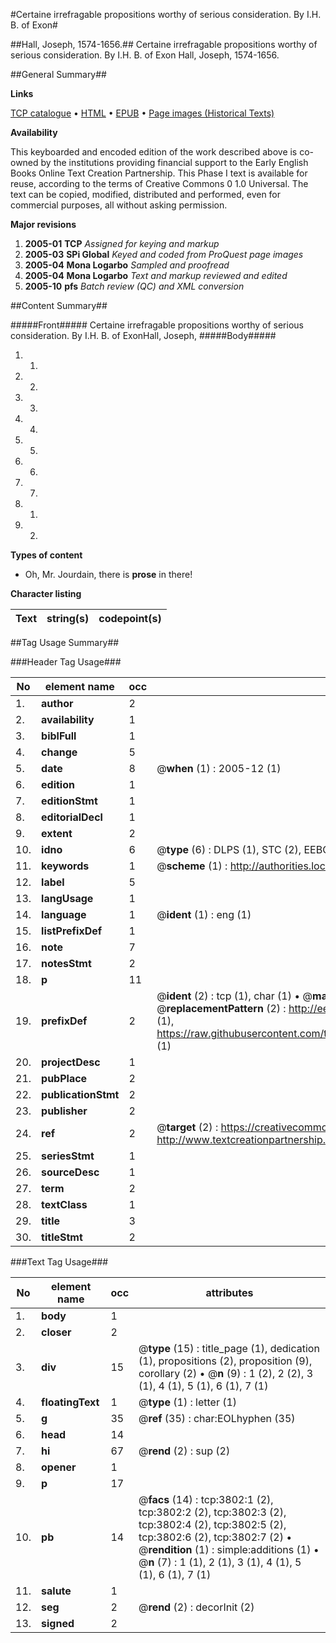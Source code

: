 #Certaine irrefragable propositions worthy of serious consideration. By I.H. B. of Exon#

##Hall, Joseph, 1574-1656.##
Certaine irrefragable propositions worthy of serious consideration. By I.H. B. of Exon
Hall, Joseph, 1574-1656.

##General Summary##

**Links**

[TCP catalogue](http://www.ota.ox.ac.uk/tcp/)  • 
[HTML](http://tei.it.ox.ac.uk/tcp/Texts-HTML/free/A02/A02518.html)  • 
[EPUB](http://tei.it.ox.ac.uk/tcp/Texts-EPUB/free/A02/A02518.epub) • 
[Page images (Historical Texts)](https://data.historicaltexts.jisc.ac.uk/view?pubId=eebo-99839388e&pageId=eebo-99839388e-3802-1)

**Availability**

This keyboarded and encoded edition of the
	       work described above is co-owned by the institutions
	       providing financial support to the Early English Books
	       Online Text Creation Partnership. This Phase I text is
	       available for reuse, according to the terms of Creative
	       Commons 0 1.0 Universal. The text can be copied,
	       modified, distributed and performed, even for
	       commercial purposes, all without asking permission.

**Major revisions**

1. __2005-01__ __TCP__ *Assigned for keying and markup*
1. __2005-03__ __SPi Global__ *Keyed and coded from ProQuest page images*
1. __2005-04__ __Mona Logarbo__ *Sampled and proofread*
1. __2005-04__ __Mona Logarbo__ *Text and markup reviewed and edited*
1. __2005-10__ __pfs__ *Batch review (QC) and XML conversion*

##Content Summary##

#####Front#####
Certaine irrefragable propositions worthy of serious consideration. By I.H. B. of ExonHall, Joseph, 
#####Body#####

1. 1.

1. 2.

1. 3.

1. 4.

1. 5.

1. 6.

1. 7.

1. 1.

1. 2.

**Types of content**

  * Oh, Mr. Jourdain, there is **prose** in there!

**Character listing**


|Text|string(s)|codepoint(s)|
|---|---|---|

##Tag Usage Summary##

###Header Tag Usage###

|No|element name|occ|attributes|
|---|---|---|---|
|1.|__author__|2||
|2.|__availability__|1||
|3.|__biblFull__|1||
|4.|__change__|5||
|5.|__date__|8| @__when__ (1) : 2005-12 (1)|
|6.|__edition__|1||
|7.|__editionStmt__|1||
|8.|__editorialDecl__|1||
|9.|__extent__|2||
|10.|__idno__|6| @__type__ (6) : DLPS (1), STC (2), EEBO-CITATION (1), PROQUEST (1), VID (1)|
|11.|__keywords__|1| @__scheme__ (1) : http://authorities.loc.gov/ (1)|
|12.|__label__|5||
|13.|__langUsage__|1||
|14.|__language__|1| @__ident__ (1) : eng (1)|
|15.|__listPrefixDef__|1||
|16.|__note__|7||
|17.|__notesStmt__|2||
|18.|__p__|11||
|19.|__prefixDef__|2| @__ident__ (2) : tcp (1), char (1)  •  @__matchPattern__ (2) : ([0-9\-]+):([0-9IVX]+) (1), (.+) (1)  •  @__replacementPattern__ (2) : http://eebo.chadwyck.com/downloadtiff?vid=$1&page=$2 (1), https://raw.githubusercontent.com/textcreationpartnership/Texts/master/tcpchars.xml#$1 (1)|
|20.|__projectDesc__|1||
|21.|__pubPlace__|2||
|22.|__publicationStmt__|2||
|23.|__publisher__|2||
|24.|__ref__|2| @__target__ (2) : https://creativecommons.org/publicdomain/zero/1.0/ (1), http://www.textcreationpartnership.org/docs/. (1)|
|25.|__seriesStmt__|1||
|26.|__sourceDesc__|1||
|27.|__term__|2||
|28.|__textClass__|1||
|29.|__title__|3||
|30.|__titleStmt__|2||


###Text Tag Usage###

|No|element name|occ|attributes|
|---|---|---|---|
|1.|__body__|1||
|2.|__closer__|2||
|3.|__div__|15| @__type__ (15) : title_page (1), dedication (1), propositions (2), proposition (9), corollary (2)  •  @__n__ (9) : 1 (2), 2 (2), 3 (1), 4 (1), 5 (1), 6 (1), 7 (1)|
|4.|__floatingText__|1| @__type__ (1) : letter (1)|
|5.|__g__|35| @__ref__ (35) : char:EOLhyphen (35)|
|6.|__head__|14||
|7.|__hi__|67| @__rend__ (2) : sup (2)|
|8.|__opener__|1||
|9.|__p__|17||
|10.|__pb__|14| @__facs__ (14) : tcp:3802:1 (2), tcp:3802:2 (2), tcp:3802:3 (2), tcp:3802:4 (2), tcp:3802:5 (2), tcp:3802:6 (2), tcp:3802:7 (2)  •  @__rendition__ (1) : simple:additions (1)  •  @__n__ (7) : 1 (1), 2 (1), 3 (1), 4 (1), 5 (1), 6 (1), 7 (1)|
|11.|__salute__|1||
|12.|__seg__|2| @__rend__ (2) : decorInit (2)|
|13.|__signed__|2||
